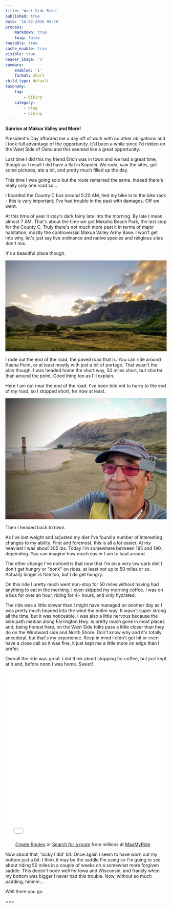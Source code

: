 ```yaml
---
title: 'West Side Ride'
published: true
date: '16-02-2016 05:36'
process:
    markdown: true
    twig: false
routable: true
cache_enable: true
visible: true
header_image: '1'
summary:
    enabled: '1'
    format: short
child_type: default
taxonomy:
    tag:
        - biking
    category:
        - blog
        - biking
---
```


**Sunrise at Makua Valley and More!**

President's Day afforded me a day off of work with no other obligations and I took full advantage of the opportunity. It'd been a while since I'd ridden on the West Side of Oahu and this seemed like a great opportunity.

Last time I did this my friend Erich was in town and we had a great time, though as I recall I did have a flat in Kapolei. We rode, saw the sites, got some pictures, ate a bit, and pretty much filled up the day.

This time I was going solo but the route remained the same. Indeed there's really only one road so...

I boarded the County C bus around 5:20 AM, tied my bike in to the bike rack - this is very important; I've had trouble in the past with damages. Off we went.

At this time of year it stay's dark fairly late into the morning. By late I mean almost 7 AM. That's about the time we got Makaha Beach Park, the last stop for the County C. Truly there's not much more past it in terms of major habitation, mostly the controversial Makua Valley Army Base. I won't get into why, let's just say live ordinance and native species and religious sites don't mix.

It's a beautiful place though.

![Makua Vally After Sunrise](20160215_071933.jpg)

I rode out the end of the road, the paved road that is. You can ride around Kaena Point, or at least mostly with just a bit of portage. That wasn't the plan though. I was headed home the short way, 50 miles short, but shorter than around the point. Good thing too as I'll explain.

Here I am out near the end of the road. I've been told not to hurry to the end of my road, so I stopped short, for now at least.

![End of the Road Selfie](20160215_073155.jpg)

Then I headed back to town.

As I've lost weight and adjusted my diet I've found a number of interesting changes to my ability. First and foremost, this is all a lot easier. At my heaviest I was about 305 lbs. Today I'm somewhere between 185 and 190, depending. You can imagine how much easier I am to haul around.

The other change I've noticed is that now that I'm on a very low carb diet I don't get hungry or "bonk" on rides, at least not up to 50 miles or so. Actually longer is fine too, but I do get hungry.

On this ride I pretty much went non-stop for 50 miles without having had anything to eat in the morning. I even skipped my morning coffee. I was on a bus for over an hour, riding for 4+ hours, and only hydrated.

The ride was a little slower than I might have managed on another day as I was pretty much headed into the wind the entire way. It wasn't super strong all the time, but it was noticeable. I was also a little nervous because the bike path median along Farrington Hwy. is pretty much gone in most places and, being honest here, on the West Side folks pass a little closer than they do on the Windward side and North Shore. Don't know why and it's totally anecdotal, but that's my experience. Keep in mind I didn't get hit or even have a close call so it was fine, it just kept me a little more on edge than I prefer.

Overall the ride was great. I did think about stopping for coffee, but just kept at it and, before noon I was home. Sweet!

<iframe id="mapmyfitness_route" src="//snippets.mapmycdn.com/routes/view/embedded/987408275?width=600&height=400&elevation=true&line_color=E60f0bdb&rgbhex=DB0B0E&distance_markers=1&unit_type=imperial&map_mode=TERRAIN&last_updated=2016-02-16T11:02:55-10:00&show_marker_every=5" height="530px" width="100%" frameborder="0"></iframe><div style="text-align: center; padding-right: 20px;">
                    <a target="_blank" href="http://www.mapmyride.com/routes/create/">Create Routes</a>
                    or <a href="http://www.mapmyride.com/routes/">Search for a route</a>
                    from millions at <a href="http://www.mapmyride.com">MapMyRide</a>
                </div>


Now about that, 'lucky I did' bit. Once again I seem to have worn out my bottom just a bit. I think it may be the saddle I'm using so I'm going to see about riding 50 miles in a couple of weeks on a somewhat more forgiven saddle. This doesn't bode well for Iowa and Wisconsin, and frankly when my bottom was bigger I never had this trouble. Now, without so much padding, hmmm...

Well there you go.


===
